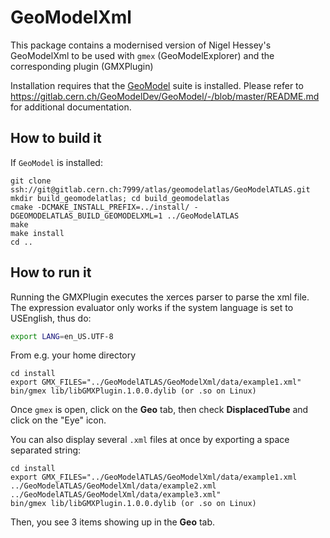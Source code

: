 # GeoModelXml

This package contains a modernised version of Nigel Hessey's GeoModelXml to be 
used with `gmex` (GeoModelExplorer) and the corresponding plugin (GMXPlugin)

Installation requires that the [GeoModel](https://gitlab.cern.ch/GeoModelDev/GeoModel) suite is installed. Please refer to https://gitlab.cern.ch/GeoModelDev/GeoModel/-/blob/master/README.md for additional documentation.


## How to build it

If `GeoModel` is installed:
```
git clone ssh://git@gitlab.cern.ch:7999/atlas/geomodelatlas/GeoModelATLAS.git
mkdir build_geomodelatlas; cd build_geomodelatlas
cmake -DCMAKE_INSTALL_PREFIX=../install/ -DGEOMODELATLAS_BUILD_GEOMODELXML=1 ../GeoModelATLAS
make
make install
cd ..
```

## How to run it

Running the GMXPlugin executes the xerces parser to parse the xml file. The expression evaluator only works if the system language is set to USEnglish, thus do:
```bash
export LANG=en_US.UTF-8
```

From e.g. your home directory

```
cd install
export GMX_FILES="../GeoModelATLAS/GeoModelXml/data/example1.xml"
bin/gmex lib/libGMXPlugin.1.0.0.dylib (or .so on Linux)
```

Once `gmex` is open, click on the **Geo** tab, then check **DisplacedTube** and click on the "Eye" icon.


You can also display several `.xml` files at once by exporting a space separated string:

```
cd install
export GMX_FILES="../GeoModelATLAS/GeoModelXml/data/example1.xml ../GeoModelATLAS/GeoModelXml/data/example2.xml ../GeoModelATLAS/GeoModelXml/data/example3.xml"
bin/gmex lib/libGMXPlugin.1.0.0.dylib (or .so on Linux)
```

Then, you see 3 items showing up in the **Geo** tab.
